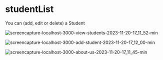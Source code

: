 # studentList

You can (add, edit or delete) a Student

![screencapture-localhost-3000-view-students-2023-11-20-17_11_52-min](https://github.com/frknkoc/studentList/assets/93766996/cbab999e-9f1f-4920-b2b3-d3e62d40a0a9)

![screencapture-localhost-3000-add-student-2023-11-20-17_12_00-min](https://github.com/frknkoc/studentList/assets/93766996/296c0385-3945-4f5f-a99f-873424de6e21)

![screencapture-localhost-3000-about-us-2023-11-20-17_11_45-min](https://github.com/frknkoc/studentList/assets/93766996/54d3e32d-51b3-4258-ad61-bdd179a4f4df)
